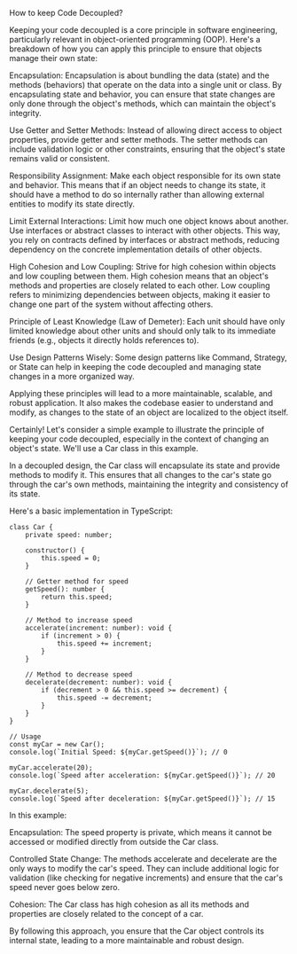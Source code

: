 How to keep Code Decoupled?

Keeping your code decoupled is a core principle in software engineering, particularly relevant in object-oriented programming (OOP). Here's a breakdown of how you can apply this principle to ensure that objects manage their own state:

Encapsulation: Encapsulation is about bundling the data (state) and the methods (behaviors) that operate on the data into a single unit or class. By encapsulating state and behavior, you can ensure that state changes are only done through the object's methods, which can maintain the object's integrity.

Use Getter and Setter Methods: Instead of allowing direct access to object properties, provide getter and setter methods. The setter methods can include validation logic or other constraints, ensuring that the object's state remains valid or consistent.

Responsibility Assignment: Make each object responsible for its own state and behavior. This means that if an object needs to change its state, it should have a method to do so internally rather than allowing external entities to modify its state directly.

Limit External Interactions: Limit how much one object knows about another. Use interfaces or abstract classes to interact with other objects. This way, you rely on contracts defined by interfaces or abstract methods, reducing dependency on the concrete implementation details of other objects.

High Cohesion and Low Coupling: Strive for high cohesion within objects and low coupling between them. High cohesion means that an object's methods and properties are closely related to each other. Low coupling refers to minimizing dependencies between objects, making it easier to change one part of the system without affecting others.

Principle of Least Knowledge (Law of Demeter): Each unit should have only limited knowledge about other units and should only talk to its immediate friends (e.g., objects it directly holds references to).

Use Design Patterns Wisely: Some design patterns like Command, Strategy, or State can help in keeping the code decoupled and managing state changes in a more organized way.

Applying these principles will lead to a more maintainable, scalable, and robust application. It also makes the codebase easier to understand and modify, as changes to the state of an object are localized to the object itself.

Certainly! Let's consider a simple example to illustrate the principle of keeping your code decoupled, especially in the context of changing an object's state. We'll use a Car class in this example.

In a decoupled design, the Car class will encapsulate its state and provide methods to modify it. This ensures that all changes to the car's state go through the car's own methods, maintaining the integrity and consistency of its state.

Here's a basic implementation in TypeScript:

```
class Car {
    private speed: number;

    constructor() {
        this.speed = 0;
    }

    // Getter method for speed
    getSpeed(): number {
        return this.speed;
    }

    // Method to increase speed
    accelerate(increment: number): void {
        if (increment > 0) {
            this.speed += increment;
        }
    }

    // Method to decrease speed
    decelerate(decrement: number): void {
        if (decrement > 0 && this.speed >= decrement) {
            this.speed -= decrement;
        }
    }
}

// Usage
const myCar = new Car();
console.log(`Initial Speed: ${myCar.getSpeed()}`); // 0

myCar.accelerate(20);
console.log(`Speed after acceleration: ${myCar.getSpeed()}`); // 20

myCar.decelerate(5);
console.log(`Speed after deceleration: ${myCar.getSpeed()}`); // 15
```

In this example:

Encapsulation: The speed property is private, which means it cannot be accessed or modified directly from outside the Car class.

Controlled State Change: The methods accelerate and decelerate are the only ways to modify the car's speed. They can include additional logic for validation (like checking for negative increments) and ensure that the car's speed never goes below zero.

Cohesion: The Car class has high cohesion as all its methods and properties are closely related to the concept of a car.

By following this approach, you ensure that the Car object controls its internal state, leading to a more maintainable and robust design.
